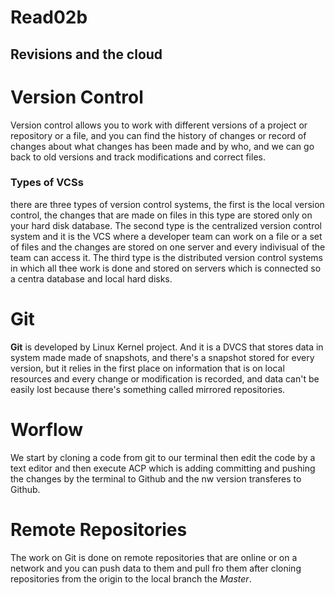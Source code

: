 # Read02b
## Revisions and the cloud
# Version Control
Version control allows you to work with different versions of a project or repository or a file, and you can find the history of changes or record of changes about what changes has been made and by who, and we can go back to old versions and track modifications and correct files.
### Types of VCSs
there are three types of version control systems, the first is the local version control, the changes that are made on files in this type are stored only on your hard disk database. The second type is the centralized version control system and it is the VCS where a developer team can work on a file or a set of files and the changes are stored on one server and every indivisual of the team can access it. The third type is the distributed version control systems in which all thee work is done and stored on servers which is connected so a centra database and local hard disks.

# Git
**Git** is developed by Linux Kernel project. And it  is a DVCS that stores data in system made made of snapshots, and there's a snapshot stored for every version, but it relies in the first place on information that is on local resources and every change or modification is recorded, and data can't be easily lost because there's something called mirrored repositories.
# Worflow
We start by cloning a code from git to our terminal then edit the code by a text editor and then execute ACP which is adding committing and pushing the changes by the terminal to Github and the nw version transferes to Github.
# Remote Repositories
The work on Git is done on remote repositories that are online or on a network and you can push data to them and pull fro them after cloning repositories from the origin to the local branch the *Master*.  